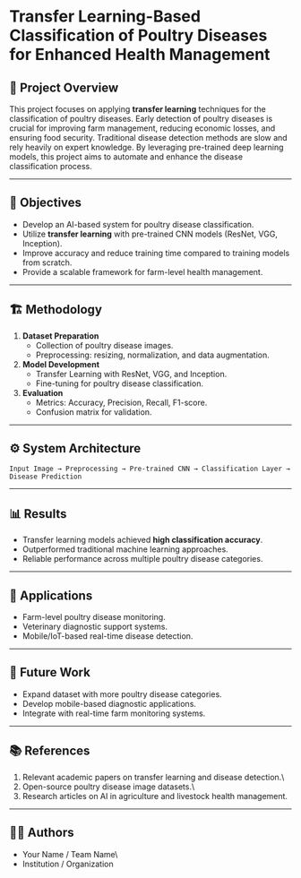 # Transfer Learning-Based Classification of Poultry Diseases for Enhanced Health Management

## 📌 Project Overview

This project focuses on applying **transfer learning** techniques for
the classification of poultry diseases. Early detection of poultry
diseases is crucial for improving farm management, reducing economic
losses, and ensuring food security. Traditional disease detection
methods are slow and rely heavily on expert knowledge. By leveraging
pre-trained deep learning models, this project aims to automate and
enhance the disease classification process.

------------------------------------------------------------------------

## 🎯 Objectives

-   Develop an AI-based system for poultry disease classification.
-   Utilize **transfer learning** with pre-trained CNN models (ResNet,
    VGG, Inception).
-   Improve accuracy and reduce training time compared to training
    models from scratch.
-   Provide a scalable framework for farm-level health management.

------------------------------------------------------------------------

## 🏗️ Methodology

1.  **Dataset Preparation**
    -   Collection of poultry disease images.
    -   Preprocessing: resizing, normalization, and data augmentation.
2.  **Model Development**
    -   Transfer Learning with ResNet, VGG, and Inception.
    -   Fine-tuning for poultry disease classification.
3.  **Evaluation**
    -   Metrics: Accuracy, Precision, Recall, F1-score.
    -   Confusion matrix for validation.

------------------------------------------------------------------------

## ⚙️ System Architecture

    Input Image → Preprocessing → Pre-trained CNN → Classification Layer → Disease Prediction

------------------------------------------------------------------------

## 📊 Results

-   Transfer learning models achieved **high classification accuracy**.
-   Outperformed traditional machine learning approaches.
-   Reliable performance across multiple poultry disease categories.

------------------------------------------------------------------------

## 🚀 Applications

-   Farm-level poultry disease monitoring.
-   Veterinary diagnostic support systems.
-   Mobile/IoT-based real-time disease detection.

------------------------------------------------------------------------

## 🔮 Future Work

-   Expand dataset with more poultry disease categories.
-   Develop mobile-based diagnostic applications.
-   Integrate with real-time farm monitoring systems.

------------------------------------------------------------------------

## 📚 References

1.  Relevant academic papers on transfer learning and disease
    detection.\
2.  Open-source poultry disease image datasets.\
3.  Research articles on AI in agriculture and livestock health
    management.

------------------------------------------------------------------------

## 👩‍💻 Authors

-   Your Name / Team Name\
-   Institution / Organization

